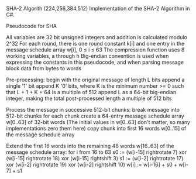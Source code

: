 SHA-2 Algorith (224,256,384,512) 
Implementation of the SHA-2 Algorithm in C#.

Pseudocode for SHA


All variables are 32 bit unsigned integers and addition is calculated modulo 2^32
 For each round, there is one round constant k[i] and one entry in the message schedule array w[i], 0 ≤ i ≤ 63
 The compression function uses 8 working variables, a through h
 Big-endian convention is used when expressing the constants in this pseudocode,
 and when parsing message block data from bytes to words
 
 Pre-processing:
begin with the original message of length L bits
append a single '1' bit
append K '0' bits, where K is the minimum number >= 0 such that L + 1 + K + 64 is a multiple of 512
append L as a 64-bit big-endian integer, making the total post-processed length a multiple of 512 bits


Process the message in successive 512-bit chunks:
break message into 512-bit chunks
for each chunk
    create a 64-entry message schedule array w[0..63] of 32-bit words
    (The initial values in w[0..63] don't matter, so many implementations zero them here)
    copy chunk into first 16 words w[0..15] of the message schedule array


Extend the first 16 words into the remaining 48 words w[16..63] of the message schedule array:
    for i from 16 to 63
        s0 := (w[i-15] rightrotate 7) xor (w[i-15] rightrotate 18) xor (w[i-15] rightshift 3)
        s1 := (w[i-2] rightrotate 17) xor (w[i-2] rightrotate 19) xor (w[i-2] rightshift 10)
        w[i] := w[i-16] + s0 + w[i-7] + s1
